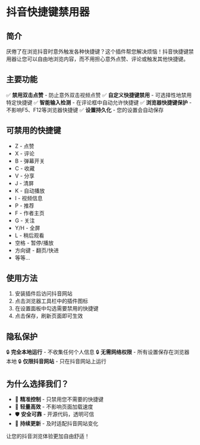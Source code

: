 # 抖音快捷键禁用器

## 简介
厌倦了在浏览抖音时意外触发各种快捷键？这个插件帮您解决烦恼！抖音快捷键禁用器让您可以自由地浏览内容，而不用担心意外点赞、评论或触发其他快捷键。

## 主要功能
✅ **禁用双击点赞** - 防止意外双击视频点赞
✅ **自定义快捷键禁用** - 可选择性地禁用特定快捷键
✅ **智能输入检测** - 在评论框中自动允许快捷键
✅ **浏览器快捷键保护** - 不影响F5、F12等浏览器快捷键
✅ **设置持久化** - 您的设置会自动保存

## 可禁用的快捷键
- Z - 点赞
- X - 评论  
- B - 弹幕开关
- C - 收藏
- V - 分享
- J - 清屏
- K - 自动播放
- I - 视频信息
- P - 推荐
- F - 作者主页
- G - 关注
- Y/H - 全屏
- L - 稍后观看
- 空格 - 暂停/播放
- 方向键 - 翻页/快进
- 等等...

## 使用方法
1. 安装插件后访问抖音网站
2. 点击浏览器工具栏中的插件图标
3. 在设置面板中勾选需要禁用的快捷键
4. 点击保存，刷新页面即可生效

## 隐私保护
🔒 **完全本地运行** - 不收集任何个人信息
🔒 **无需网络权限** - 所有设置保存在浏览器本地
🔒 **仅限抖音网站** - 只在抖音网站上运行

## 为什么选择我们？
- 🎯 **精准控制** - 只禁用您不需要的快捷键
- 🚀 **轻量高效** - 不影响页面加载速度
- 🛡️ **安全可靠** - 开源代码，透明可信
- 📱 **持续更新** - 及时适配抖音网站变化

让您的抖音浏览体验更加自由舒适！
